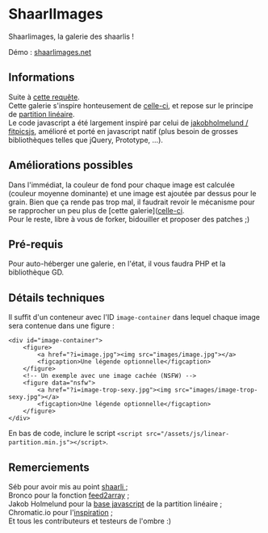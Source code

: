 ShaarlImages
===

Shaarlimages, la galerie des shaarlis !

Démo : [shaarlimages.net](http://shaarlimages.net)

Informations
---

Suite à [cette requête](http://sebsauvage.net/paste/?b1176a415f9bbe17#CIT+sEj+1tsMW8IAWBipoVJiNBcgLt81Gm79rxuiVnU).  
Cette galerie s'inspire honteusement de [celle-ci](http://www.chromatic.io/FQrLQsb), et repose 
sur le principe de [partition linéaire](http://www.crispymtn.com/stories/the-algorithm-for-a-perfectly-balanced-photo-gallery).  
Le code javascript a été largement inspiré par celui de [jakobholmelund / fitpicsjs](https://github.com/jakobholmelund/fitpicsjs), 
amélioré et porté en javascript natif (plus besoin de grosses bibliothèques telles que jQuery, Prototype, ...).

Améliorations possibles
---

Dans l'immédiat, la couleur de fond pour chaque image est calculée (couleur moyenne dominante) et une image est ajoutée par dessus pour le grain. Bien que ça rende pas trop mal, il faudrait revoir le mécanisme pour se rapprocher un peu plus de [cette galerie]([celle-ci](http://www.chromatic.io/FQrLQsb).  
Pour le reste, libre à vous de forker, bidouiller et proposer des patches ;)

Pré-requis
---

Pour auto-héberger une galerie, en l'état, il vous faudra PHP et la bibliothèque GD.

Détails techniques
---

Il suffit d'un conteneur avec l'ID `image-container` dans lequel chaque image sera contenue dans une figure :

	<div id="image-container">
		<figure>
			<a href="?i=image.jpg"><img src="images/image.jpg"></a>
			<figcaption>Une légende optionnelle</figcaption>
		</figure>
		<!-- Un exemple avec une image cachée (NSFW) -->
		<figure data="nsfw">
			<a href="?i=image-trop-sexy.jpg"><img src="images/image-trop-sexy.jpg"></a>
			<figcaption>Une légende optionnelle</figcaption>
		</figure>
	</div>

En bas de code, inclure le script `<script src="/assets/js/linear-partition.min.js"></script>`.

Remerciements
---

Séb pour avoir mis au point [shaarli ;](http://sebsauvage.net/wiki/doku.php?id=php:shaarli)  
Bronco pour la fonction [feed2array](http://www.warriordudimanche.net/article178/feed2array-obtenir-un-flux-rss-atom-sous-forme-de-tableau) ;  
Jakob Holmelund pour la [base javascript](https://github.com/jakobholmelund/fitpicsjs) de la partition linéaire ;  
Chromatic.io pour l'[inspiration](http://www.chromatic.io/FQrLQsb) ;  
Et tous les contributeurs et testeurs de l'ombre :)
